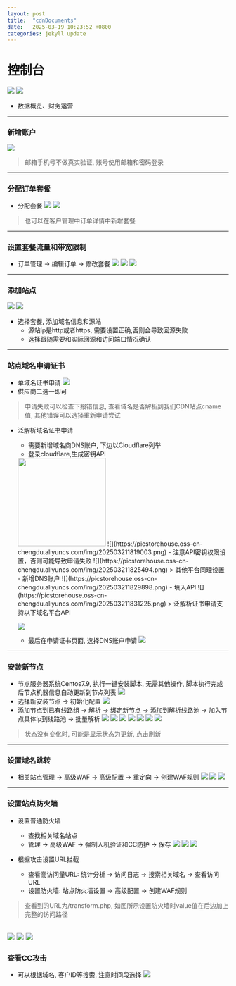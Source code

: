 ```yaml
---
layout: post
title:  "cdnDocuments"
date:   2025-03-19 10:23:52 +0800
categories: jekyll update
---
```



# 控制台
![](https://picstorehouse.oss-cn-chengdu.aliyuncs.com/img/202503191745343.png)
![](https://picstorehouse.oss-cn-chengdu.aliyuncs.com/img/202503191748484.png)
- 数据概览、财务运营
---


### 新增账户
![](https://picstorehouse.oss-cn-chengdu.aliyuncs.com/img/202503211552858.png)

> 邮箱手机号不做真实验证, 账号使用邮箱和密码登录
---

### 分配订单套餐
- 分配套餐
![](https://picstorehouse.oss-cn-chengdu.aliyuncs.com/img/202503211524597.png)
![](https://picstorehouse.oss-cn-chengdu.aliyuncs.com/img/202503211532609.png)

> 也可以在客户管理中订单详情中新增套餐
---


### 设置套餐流量和带宽限制

- 订单管理 -> 编辑订单 -> 修改套餐
![](https://picstorehouse.oss-cn-chengdu.aliyuncs.com/img/202503211926317.png)
![](https://picstorehouse.oss-cn-chengdu.aliyuncs.com/img/202503211927531.png)
![](https://picstorehouse.oss-cn-chengdu.aliyuncs.com/img/202503211928438.png)
---


### 添加站点

![](https://picstorehouse.oss-cn-chengdu.aliyuncs.com/img/202503211717847.png)
![](https://picstorehouse.oss-cn-chengdu.aliyuncs.com/img/202503211726733.png)
- 选择套餐, 添加域名信息和源站
    - 源站ip是http或者https, 需要设置正确,否则会导致回源失败
    - 选择跟随需要和实际回源和访问端口情况确认
---


### 站点域名申请证书
- 单域名证书申请
![](https://picstorehouse.oss-cn-chengdu.aliyuncs.com/img/202503211749589.png)
- 供应商二选一即可
> 申请失败可以检查下报错信息, 查看域名是否解析到我们CDN站点cname值, 其他错误可以选择重新申请尝试

- 泛解析域名证书申请
    - 需要新增域名商DNS账户, 下边以Cloudflare列举
    - 登录cloudflare,生成密钥API
    <img src="https://picstorehouse.oss-cn-chengdu.aliyuncs.com/img/202503211811497.png" width="200px"/>
    ![](https://picstorehouse.oss-cn-chengdu.aliyuncs.com/img/202503211819003.png)
    - 注意API密钥权限设置，否则可能导致申请失败
    ![](https://picstorehouse.oss-cn-chengdu.aliyuncs.com/img/202503211825494.png)
    > 其他平台同理设置
    - 新增DNS账户
    ![](https://picstorehouse.oss-cn-chengdu.aliyuncs.com/img/202503211829898.png)
    - 填入API
    ![](https://picstorehouse.oss-cn-chengdu.aliyuncs.com/img/202503211831225.png)
    > 泛解析证书申请支持以下域名平台API

    ![](https://picstorehouse.oss-cn-chengdu.aliyuncs.com/img/202503211832981.png)
    - 最后在申请证书页面, 选择DNS账户申请
    ![](https://picstorehouse.oss-cn-chengdu.aliyuncs.com/img/202503211837033.png)
---


### 安装新节点

- 节点服务器系统Centos7.9, 执行一键安装脚本, 无需其他操作, 脚本执行完成后节点机器信息自动更新到节点列表
![](https://picstorehouse.oss-cn-chengdu.aliyuncs.com/img/202503211844810.png)
- 选择新安装节点 -> 初始化配置
![](https://picstorehouse.oss-cn-chengdu.aliyuncs.com/img/202503211850171.png)
- 添加节点到已有线路组 -> 解析 -> 绑定新节点 -> 添加到解析线路池 -> 加入节点具体ip到线路池 -> 批量解析
![](https://picstorehouse.oss-cn-chengdu.aliyuncs.com/img/202503211852663.png)
![](https://picstorehouse.oss-cn-chengdu.aliyuncs.com/img/202503211854491.png)
![](https://picstorehouse.oss-cn-chengdu.aliyuncs.com/img/202503211856639.png)
![](https://picstorehouse.oss-cn-chengdu.aliyuncs.com/img/202503211859654.png)
![](https://picstorehouse.oss-cn-chengdu.aliyuncs.com/img/202503211901045.png)
![](https://picstorehouse.oss-cn-chengdu.aliyuncs.com/img/202503211904190.png)
![](https://picstorehouse.oss-cn-chengdu.aliyuncs.com/img/202503211904335.png)
> 状态没有变化时, 可能是显示状态为更新, 点击刷新
---


### 设置域名跳转

- 相关站点管理 -> 高级WAF -> 高级配置 -> 重定向 -> 创建WAF规则
![](https://picstorehouse.oss-cn-chengdu.aliyuncs.com/img/202503211911377.png)
![](https://picstorehouse.oss-cn-chengdu.aliyuncs.com/img/202503211913639.png)
![](https://picstorehouse.oss-cn-chengdu.aliyuncs.com/img/202503211918599.png)
---

### 设置站点防火墙

- 设置普通防火墙
    - 查找相关域名站点
    - 管理 -> 高级WAF -> 强制人机验证和CC防护 -> 保存
![](https://picstorehouse.oss-cn-chengdu.aliyuncs.com/img/202503211034210.png)
![](https://picstorehouse.oss-cn-chengdu.aliyuncs.com/img/202503211041583.png)
![](https://picstorehouse.oss-cn-chengdu.aliyuncs.com/img/202503211042948.png)

- 根据攻击设置URL拦截
    - 查看高访问量URL: 统计分析 -> 访问日志 -> 搜索相关域名 -> 查看访问URL
    - 设置防火墙: 站点防火墙设置 -> 高级配置 -> 创建WAF规则
> 查看到的URL为/transform.php, 如图所示设置防火墙时value值在后边加上完整的访问路径

![](https://picstorehouse.oss-cn-chengdu.aliyuncs.com/img/202503211054909.png)
![](https://picstorehouse.oss-cn-chengdu.aliyuncs.com/img/202503211102353.png)
![](https://picstorehouse.oss-cn-chengdu.aliyuncs.com/img/202503211111382.png)
---


### 查看CC攻击

- 可以根据域名, 客户ID等搜索, 注意时间段选择
![](https://picstorehouse.oss-cn-chengdu.aliyuncs.com/img/202503211933977.png)